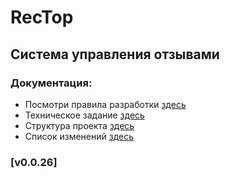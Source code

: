 # RecTop

## Система управления отзывами

### Документация:

- Посмотри правила разработки [здесь](docs/git-workflow.md)
- Техническое задание [здесь](docs/technical_requirements.md)
- Структура проекта [здесь](docs/struct_project.md)
- Список изменений [здесь](CHANGELOG.md)

### [v0.0.26]
